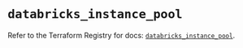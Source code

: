 # `databricks_instance_pool`

Refer to the Terraform Registry for docs: [`databricks_instance_pool`](https://registry.terraform.io/providers/databricks/databricks/1.80.0/docs/resources/instance_pool).
